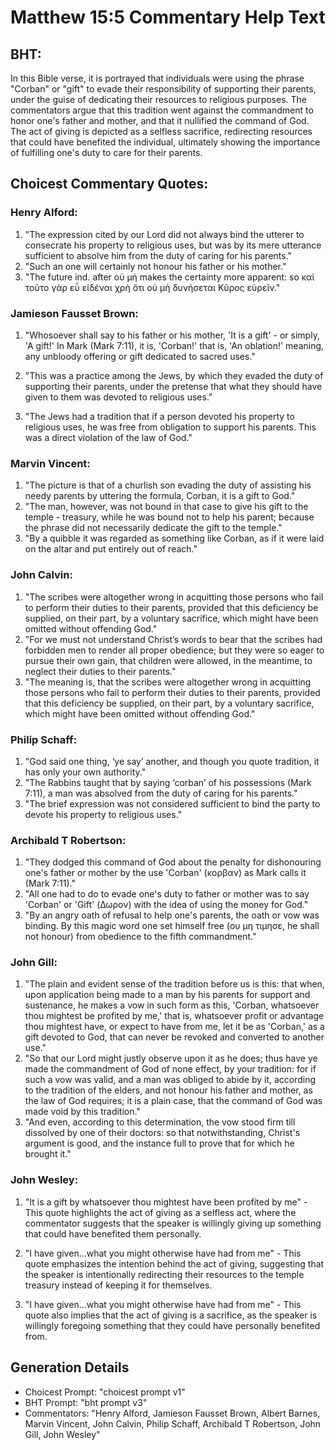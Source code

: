 # Matthew 15:5 Commentary Help Text

## BHT:
In this Bible verse, it is portrayed that individuals were using the phrase "Corban" or "gift" to evade their responsibility of supporting their parents, under the guise of dedicating their resources to religious purposes. The commentators argue that this tradition went against the commandment to honor one's father and mother, and that it nullified the command of God. The act of giving is depicted as a selfless sacrifice, redirecting resources that could have benefited the individual, ultimately showing the importance of fulfilling one's duty to care for their parents.

## Choicest Commentary Quotes:
### Henry Alford:
1. "The expression cited by our Lord did not always bind the utterer to consecrate his property to religious uses, but was by its mere utterance sufficient to absolve him from the duty of caring for his parents."
2. "Such an one will certainly not honour his father or his mother."
3. "The future ind. after οὐ μή makes the certainty more apparent: so καὶ τοῦτο γὰρ εὖ εἰδέναι χρὴ ὅτι οὐ μὴ δυνήσεται Κῦρος εὑρεῖν."

### Jamieson Fausset Brown:
1. "Whosoever shall say to his father or his mother, 'It is a gift' - or simply, 'A gift!' In Mark (Mark 7:11), it is, 'Corban!' that is, 'An oblation!' meaning, any unbloody offering or gift dedicated to sacred uses." 

2. "This was a practice among the Jews, by which they evaded the duty of supporting their parents, under the pretense that what they should have given to them was devoted to religious uses." 

3. "The Jews had a tradition that if a person devoted his property to religious uses, he was free from obligation to support his parents. This was a direct violation of the law of God."

### Marvin Vincent:
1. "The picture is that of a churlish son evading the duty of assisting his needy parents by uttering the formula, Corban, it is a gift to God."
2. "The man, however, was not bound in that case to give his gift to the temple - treasury, while he was bound not to help his parent; because the phrase did not necessarily dedicate the gift to the temple."
3. "By a quibble it was regarded as something like Corban, as if it were laid on the altar and put entirely out of reach."

### John Calvin:
1. "The scribes were altogether wrong in acquitting those persons who fail to perform their duties to their parents, provided that this deficiency be supplied, on their part, by a voluntary sacrifice, which might have been omitted without offending God."
2. "For we must not understand Christ’s words to bear that the scribes had forbidden men to render all proper obedience; but they were so eager to pursue their own gain, that children were allowed, in the meantime, to neglect their duties to their parents."
3. "The meaning is, that the scribes were altogether wrong in acquitting those persons who fail to perform their duties to their parents, provided that this deficiency be supplied, on their part, by a voluntary sacrifice, which might have been omitted without offending God."

### Philip Schaff:
1. "God said one thing, ‘ye say’ another, and though you quote tradition, it has only your own authority."
2. "The Rabbins taught that by saying ‘corban’ of his possessions (Mark 7:11), a man was absolved from the duty of caring for his parents."
3. "The brief expression was not considered sufficient to bind the party to devote his property to religious uses."

### Archibald T Robertson:
1. "They dodged this command of God about the penalty for dishonouring one's father or mother by the use 'Corban' (κορβαν) as Mark calls it (Mark 7:11)."
2. "All one had to do to evade one's duty to father or mother was to say 'Corban' or 'Gift' (Δωρον) with the idea of using the money for God."
3. "By an angry oath of refusal to help one's parents, the oath or vow was binding. By this magic word one set himself free (ου μη τιμησε, he shall not honour) from obedience to the fifth commandment."

### John Gill:
1. "The plain and evident sense of the tradition before us is this: that when, upon application being made to a man by his parents for support and sustenance, he makes a vow in such form as this, 'Corban, whatsoever thou mightest be profited by me,' that is, whatsoever profit or advantage thou mightest have, or expect to have from me, let it be as 'Corban,' as a gift devoted to God, that can never be revoked and converted to another use."
2. "So that our Lord might justly observe upon it as he does; thus have ye made the commandment of God of none effect, by your tradition: for if such a vow was valid, and a man was obliged to abide by it, according to the tradition of the elders, and not honour his father and mother, as the law of God requires; it is a plain case, that the command of God was made void by this tradition."
3. "And even, according to this determination, the vow stood firm till dissolved by one of their doctors: so that notwithstanding, Christ's argument is good, and the instance full to prove that for which he brought it."

### John Wesley:
1. "It is a gift by whatsoever thou mightest have been profited by me" - This quote highlights the act of giving as a selfless act, where the commentator suggests that the speaker is willingly giving up something that could have benefited them personally.

2. "I have given...what you might otherwise have had from me" - This quote emphasizes the intention behind the act of giving, suggesting that the speaker is intentionally redirecting their resources to the temple treasury instead of keeping it for themselves.

3. "I have given...what you might otherwise have had from me" - This quote also implies that the act of giving is a sacrifice, as the speaker is willingly foregoing something that they could have personally benefited from.


## Generation Details
- Choicest Prompt: "choicest prompt v1"
- BHT Prompt: "bht prompt v3"
- Commentators: "Henry Alford, Jamieson Fausset Brown, Albert Barnes, Marvin Vincent, John Calvin, Philip Schaff, Archibald T Robertson, John Gill, John Wesley"
